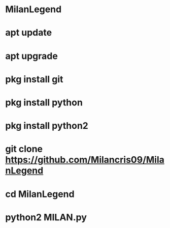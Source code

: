 # MilanLegend 
# apt update 
# apt upgrade 
# pkg install git 
# pkg install python 
# pkg install python2 
# git clone https://github.com/Milancris09/MilanLegend 
# cd MilanLegend 
# python2 MILAN.py
